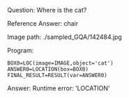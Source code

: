 Question: Where is the cat?

Reference Answer: chair

Image path: ./sampled_GQA/142484.jpg

Program:

```
BOX0=LOC(image=IMAGE,object='cat')
ANSWER0=LOCATION(box=BOX0)
FINAL_RESULT=RESULT(var=ANSWER0)
```
Answer: Runtime error: 'LOCATION'

